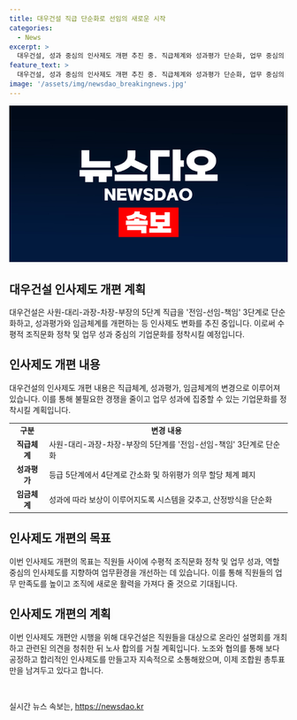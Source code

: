 ```yaml
---
title: 대우건설 직급 단순화로 선임의 새로운 시작
categories:
  - News
excerpt: >
  대우건설, 성과 중심의 인사제도 개편 추진 중. 직급체계와 성과평가 단순화, 업무 중심의 인사제도 도입으로 수평적 조직문화 정착 예상. 직원들의 역량 발휘 및 일과 성과 중심의 기업문화 정착 기대. 11일부터 온라인 설명회 진행, 노사 합의 후 개편안 시행 예정.
feature_text: >
  대우건설, 성과 중심의 인사제도 개편 추진 중. 직급체계와 성과평가 단순화, 업무 중심의 인사제도 도입으로 수평적 조직문화 정착 예상. 직원들의 역량 발휘 및 일과 성과 중심의 기업문화 정착 기대. 11일부터 온라인 설명회 진행, 노사 합의 후 개편안 시행 예정.
image: '/assets/img/newsdao_breakingnews.jpg'
---
```


<p><img src="/assets/img/newsdao_breakingnews.jpg" alt="pcversion 속보" /></p>

<h2 data-ke-size="size26">대우건설 인사제도 개편 계획</h2>

<p data-ke-size="size16">대우건설은 사원-대리-과장-차장-부장의 5단계 직급을 '전임-선임-책임' 3단계로 단순화하고, 성과평가와 임금체계를 개편하는 등 인사제도 변화를 추진 중입니다. 이로써 수평적 조직문화 정착 및 업무 성과 중심의 기업문화를 정착시킬 예정입니다.</p>

<h2 data-ke-size="size24">인사제도 개편 내용</h2>

<p data-ke-size="size16">대우건설의 인사제도 개편 내용은 직급체계, 성과평가, 임금체계의 변경으로 이루어져 있습니다. 이를 통해 불필요한 경쟁을 줄이고 업무 성과에 집중할 수 있는 기업문화를 정착시킬 계획입니다.</p>

<table>
  <tr>
    <td style="text-align: center; height: 17px;"><b>구분</b></td>
    <td style="text-align: center; height: 17px;"><b>변경 내용</b></td>
  </tr>
  <tr>
    <td style="text-align: center; height: 17px;"><b>직급체계</b></td>
    <td>사원-대리-과장-차장-부장의 5단계를 '전임-선임-책임' 3단계로 단순화</td>
  </tr>
  <tr>
    <td style="text-align: center; height: 17px;"><b>성과평가</b></td>
    <td>등급 5단계에서 4단계로 간소화 및 하위평가 의무 할당 체계 폐지</td>
  </tr>
  <tr>
    <td style="text-align: center; height: 17px;"><b>임금체계</b></td>
    <td>성과에 따라 보상이 이루어지도록 시스템을 갖추고, 산정방식을 단순화</td>
  </tr>
</table>

<h2 data-ke-size="size24">인사제도 개편의 목표</h2>

<p data-ke-size="size16">이번 인사제도 개편의 목표는 직원들 사이에 수평적 조직문화 정착 및 업무 성과, 역할 중심의 인사제도를 지향하여 업무환경을 개선하는 데 있습니다. 이를 통해 직원들의 업무 만족도를 높이고 조직에 새로운 활력을 가져다 줄 것으로 기대됩니다.</p>

<h2 data-ke-size="size24">인사제도 개편의 계획</h2>

<p data-ke-size="size16">이번 인사제도 개편안 시행을 위해 대우건설은 직원들을 대상으로 온라인 설명회를 개최하고 관련된 의견을 청취한 뒤 노사 합의를 거칠 계획입니다. 노조와 협의를 통해 보다 공정하고 합리적인 인사제도를 만들고자 지속적으로 소통해왔으며, 이제 조합원 총투표만을 남겨두고 있다고 합니다.</p>

<p data-ke-size="size16">&nbsp;</p>
실시간 뉴스 속보는, <a href="https://newsdao.kr" rel="dofollow">https://newsdao.kr</a>


